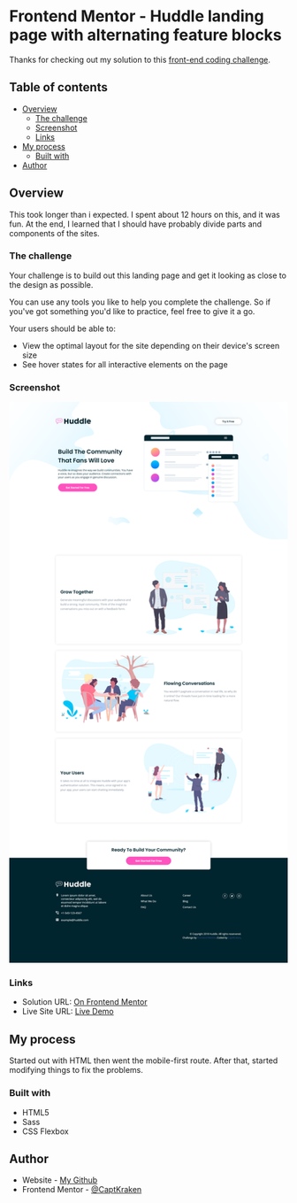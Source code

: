 # Frontend Mentor - Huddle landing page with alternating feature blocks

Thanks for checking out my solution to this [front-end coding challenge](https://www.frontendmentor.io/challenges/huddle-landing-page-with-alternating-feature-blocks-5ca5f5981e82137ec91a5100).

## Table of contents

- [Overview](#overview)
  - [The challenge](#the-challenge)
  - [Screenshot](#screenshot)
  - [Links](#links)
- [My process](#my-process)
  - [Built with](#built-with)
- [Author](#author)

## Overview

This took longer than i expected. I spent about 12 hours on this, and it was fun. At the end, I learned that I should have probably divide parts and components of the sites.

### The challenge

Your challenge is to build out this landing page and get it looking as close to the design as possible.

You can use any tools you like to help you complete the challenge. So if you've got something you'd like to practice, feel free to give it a go.

Your users should be able to:

- View the optimal layout for the site depending on their device's screen size
- See hover states for all interactive elements on the page

### Screenshot

![](./screenshot.png)

### Links

- Solution URL: [On Frontend Mentor](https://www.frontendmentor.io/solutions/huddle-landing-page-with-alternating-feature-blocks-html-scss-3vMLhtBqr)
- Live Site URL: [Live Demo](https://captkraken.github.io/huddle-landing-page-with-alternating-feature-blocks/)

## My process

Started out with HTML then went the mobile-first route. After that, started modifying things to fix the problems.

### Built with

- HTML5
- Sass
- CSS Flexbox

## Author

- Website - [My Github](https://github.com/CaptKraken)
- Frontend Mentor - [@CaptKraken](https://www.frontendmentor.io/profile/CaptKraken)
